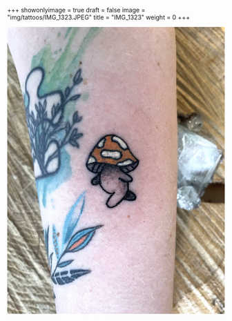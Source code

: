 +++
showonlyimage = true
draft = false
image = "img/tattoos/IMG_1323.JPEG"
title = "IMG_1323"
weight = 0
+++

![image](/img/tattoos/IMG_1323.JPEG)
